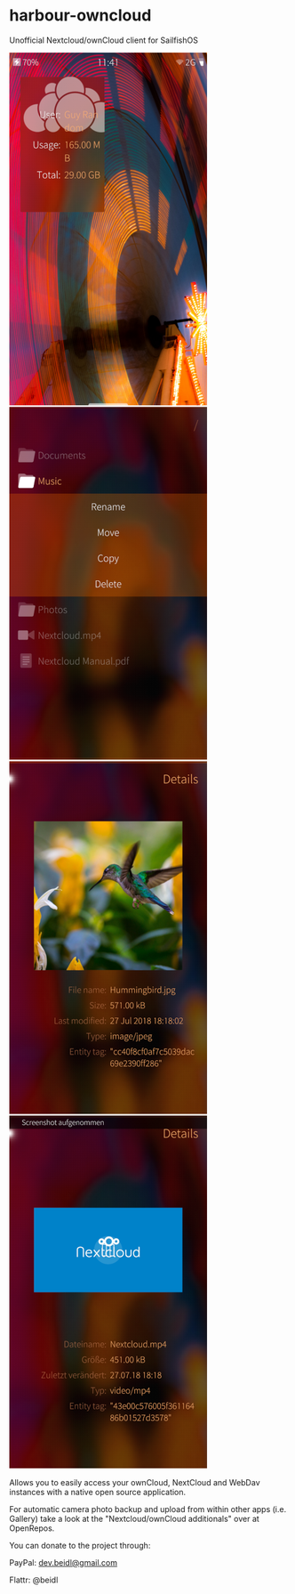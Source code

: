 # harbour-owncloud
Unofficial Nextcloud/ownCloud client for SailfishOS

![Login](/readme/cover.png) ![File browser](/readme/filebrowser.png) ![File details](/readme/filedetails.png) ![Media preview](/readme/mediapreview.png)

Allows you to easily access your ownCloud, NextCloud and WebDav instances with a native open source application.

For automatic camera photo backup and upload from within other apps (i.e. Gallery) take a look at the "Nextcloud/ownCloud additionals" over at OpenRepos.

You can donate to the project through:

PayPal: dev.beidl@gmail.com

Flattr: @beidl
